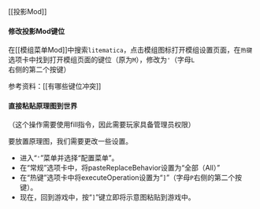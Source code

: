 [[投影Mod]]

#### 修改投影Mod键位

在[[模组菜单Mod]]中搜索`litematica`，点击模组图标打开模组设置页面，在`热键`选项卡中找到打开模组页面的键位（原为`M`），修改为`'`（字母`L`右侧的第二个按键）

参考资料：[[有哪些键位冲突]]

#### 直接粘贴原理图到世界

（这个操作需要使用fill指令，因此需要玩家具备管理员权限）

要放置原理图，我们需要更改一些设置。

- 进入“`'`”菜单并选择“配置菜单”。
- 在“常规”选项卡中，将pasteReplaceBehavior设置为“全部（All）”
- 在“热键”选项卡中将executeOperation设置为“`]`”（字母`P`右侧的第二个按键）。
- 现在，回到游戏中，按“`]`”键立即将示意图粘贴到游戏中。